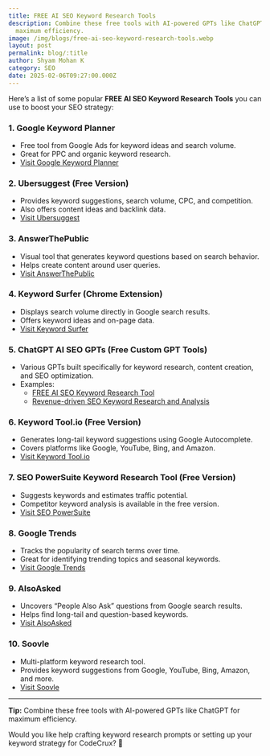 ```yaml
---
title: FREE AI SEO Keyword Research Tools
description: Combine these free tools with AI-powered GPTs like ChatGPT for
  maximum efficiency.
image: /img/blogs/free-ai-seo-keyword-research-tools.webp
layout: post
permalink: blog/:title
author: Shyam Mohan K
category: SEO
date: 2025-02-06T09:27:00.000Z
---
```

Here’s a list of some popular **FREE AI SEO Keyword Research Tools** you can use to boost your SEO strategy:

### 1. **Google Keyword Planner**
- Free tool from Google Ads for keyword ideas and search volume.
- Great for PPC and organic keyword research.
- [Visit Google Keyword Planner](https://ads.google.com/home/tools/keyword-planner/)

### 2. **Ubersuggest (Free Version)**
- Provides keyword suggestions, search volume, CPC, and competition.
- Also offers content ideas and backlink data.
- [Visit Ubersuggest](https://neilpatel.com/ubersuggest/)

### 3. **AnswerThePublic**
- Visual tool that generates keyword questions based on search behavior.
- Helps create content around user queries.
- [Visit AnswerThePublic](https://answerthepublic.com/)

### 4. **Keyword Surfer (Chrome Extension)**
- Displays search volume directly in Google search results.
- Offers keyword ideas and on-page data.
- [Visit Keyword Surfer](https://surferseo.com/keyword-surfer/)

### 5. **ChatGPT AI SEO GPTs** (Free Custom GPT Tools)
- Various GPTs built specifically for keyword research, content creation, and SEO optimization.
- Examples:
  - [FREE AI SEO Keyword Research Tool](https://chat.openai.com/g/g-HJbQJkFue-free-ai-seo-keyword-research-tool)
  - [Revenue-driven SEO Keyword Research and Analysis](https://chat.openai.com/g/g-6DqFOTUqV-revenue-driven-seo-keyword-research-and-analysis)

### 6. **Keyword Tool.io (Free Version)**
- Generates long-tail keyword suggestions using Google Autocomplete.
- Covers platforms like Google, YouTube, Bing, and Amazon.
- [Visit Keyword Tool.io](https://keywordtool.io/)

### 7. **SEO PowerSuite Keyword Research Tool (Free Version)**
- Suggests keywords and estimates traffic potential.
- Competitor keyword analysis is available in the free version.
- [Visit SEO PowerSuite](https://www.seopowersuite.com/)

### 8. **Google Trends**
- Tracks the popularity of search terms over time.
- Great for identifying trending topics and seasonal keywords.
- [Visit Google Trends](https://trends.google.com/)

### 9. **AlsoAsked**
- Uncovers “People Also Ask” questions from Google search results.
- Helps find long-tail and question-based keywords.
- [Visit AlsoAsked](https://alsoasked.com/)

### 10. **Soovle**
- Multi-platform keyword research tool.
- Provides keyword suggestions from Google, YouTube, Bing, Amazon, and more.
- [Visit Soovle](https://www.soovle.com/)

---

**Tip:** Combine these free tools with AI-powered GPTs like ChatGPT for maximum efficiency. 

Would you like help crafting keyword research prompts or setting up your keyword strategy for CodeCrux? 🚀
